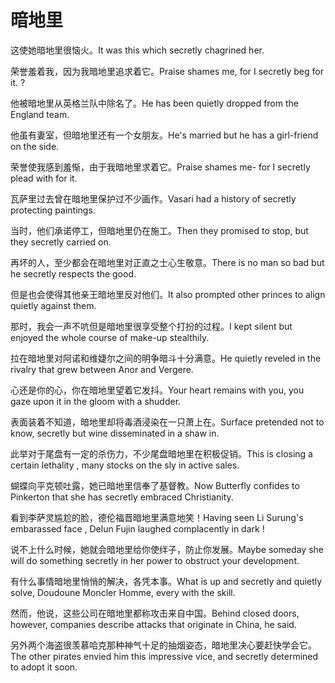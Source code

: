 # 暗地里

<p><span class="chinese">这使她暗地里很恼火。</span><span class="english">It was this which secretly chagrined her.</span></p>

<p><span class="chinese">荣誉羞着我，因为我暗地里追求着它。</span><span class="english">Praise shames me, for I secretly beg for it. ?</span></p>

<p><span class="chinese">他被暗地里从英格兰队中除名了。</span><span class="english">He has been quietly dropped from the England team.</span></p>

<p><span class="chinese">他虽有妻室，但暗地里还有一个女朋友。</span><span class="english">He's married but he has a girl-friend on the side.</span></p>

<p><span class="chinese">荣誉使我感到羞惭，由于我暗地里求着它。</span><span class="english">Praise shames me- for I secretly plead with for it.</span></p>

<p><span class="chinese">瓦萨里过去曾在暗地里保护过不少画作。</span><span class="english">Vasari had a history of secretly protecting paintings.</span></p>

<p><span class="chinese">当时，他们承诺停工，但暗地里仍在施工。</span><span class="english">Then they promised to stop, but they secretly carried on.</span></p>

<p><span class="chinese">再坏的人，至少都会在暗地里对正直之士心生敬意。</span><span class="english">There is no man so bad but he secretly respects the good.</span></p>

<p><span class="chinese">但是也会使得其他亲王暗地里反对他们。</span><span class="english">It also prompted other princes to align quietly against them.</span></p>

<p><span class="chinese">那时，我会一声不吭但是暗地里很享受整个打扮的过程。</span><span class="english">I kept silent but enjoyed the whole course of make-up stealthily.</span></p>

<p><span class="chinese">拉在暗地里对阿诺和维婕尔之间的明争暗斗十分满意。</span><span class="english">He quietly reveled in the rivalry that grew between Anor and Vergere.</span></p>

<p><span class="chinese">心还是你的心，你在暗地里望着它发抖。</span><span class="english">Your heart remains with you, you gaze upon it in the gloom with a shudder.</span></p>

<p><span class="chinese">表面装着不知道，暗地里却将毒酒浸染在一只萧上在。</span><span class="english">Surface pretended not to know, secretly but wine disseminated in a shaw in.</span></p>

<p><span class="chinese">此举对于尾盘有一定的杀伤力，不少尾盘暗地里在积极促销。</span><span class="english">This is closing a certain lethality , many stocks on the sly in active sales.</span></p>

<p><span class="chinese">蝴蝶向平克顿吐露，她已暗地里信奉了基督教。</span><span class="english">Now Butterfly confides to Pinkerton that she has secretly embraced Christianity.</span></p>

<p><span class="chinese">看到李萨灵尴尬的脸，德伦福晋暗地里满意地笑！</span><span class="english">Having seen Li Surung's embarassed face , Delun Fujin laughed complacently in dark !</span></p>

<p><span class="chinese">说不上什么时候，她就会暗地里给你使绊子，防止你发展。</span><span class="english">Maybe someday she will do something secretly in her power to obstruct your development.</span></p>

<p><span class="chinese">有什么事情暗地里悄悄的解决，各凭本事。</span><span class="english">What is up and secretly and quietly solve, Doudoune Moncler Homme, every with the skill.</span></p>

<p><span class="chinese">然而，他说，这些公司在暗地里都称攻击来自中国。</span><span class="english">Behind closed doors, however, companies describe attacks that originate in China, he said.</span></p>

<p><span class="chinese">另外两个海盗很羡慕哈克那种神气十足的抽烟姿态，暗地里决心要赶快学会它。</span><span class="english">The other pirates envied him this impressive vice, and secretly determined to adopt it soon.</span></p>

